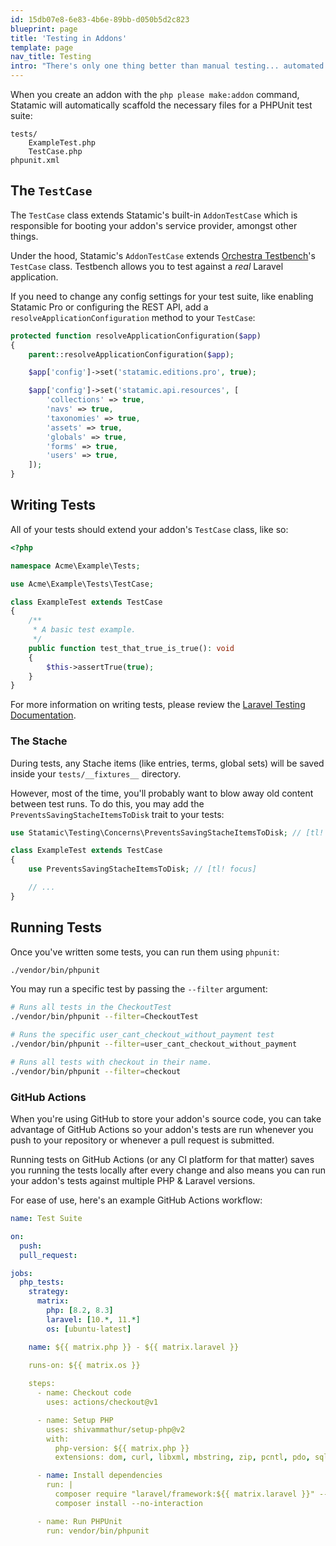 ```yaml
---
id: 15db07e8-6e83-4b6e-89bb-d050b5d2c823
blueprint: page
title: 'Testing in Addons'
template: page
nav_title: Testing
intro: "There's only one thing better than manual testing... automated testing. Addons are scaffolded with PHPUnit test suites out-of-the-box. Learn how to write & run tests."
---
```

When you create an addon with the `php please make:addon` command, Statamic will automatically scaffold the necessary files for a PHPUnit test suite:

``` files theme:serendipity-light
tests/
    ExampleTest.php
    TestCase.php
phpunit.xml
```

## The `TestCase`

The `TestCase` class extends Statamic's built-in `AddonTestCase` which is responsible for booting your addon's service provider, amongst other things. 

Under the hood, Statamic's `AddonTestCase` extends [Orchestra Testbench](https://github.com/orchestral/testbench)'s `TestCase` class. Testbench allows you to test against a *real* Laravel application.

If you need to change any config settings for your test suite, like enabling Statamic Pro or configuring the REST API, add a `resolveApplicationConfiguration` method to your `TestCase`:

```php
protected function resolveApplicationConfiguration($app)
{
    parent::resolveApplicationConfiguration($app);

    $app['config']->set('statamic.editions.pro', true);

    $app['config']->set('statamic.api.resources', [
        'collections' => true,
        'navs' => true,
        'taxonomies' => true,
        'assets' => true,
        'globals' => true,
        'forms' => true,
        'users' => true,
    ]);
}
```


## Writing Tests

All of your tests should extend your addon's `TestCase` class, like so:

```php
<?php

namespace Acme\Example\Tests;

use Acme\Example\Tests\TestCase;

class ExampleTest extends TestCase
{
    /**
     * A basic test example.
     */
    public function test_that_true_is_true(): void
    {
        $this->assertTrue(true);
    }
}
```

For more information on writing tests, please review the [Laravel Testing Documentation](https://laravel.com/docs/12.x/testing).

### The Stache

During tests, any Stache items (like entries, terms, global sets) will be saved inside your `tests/__fixtures__` directory.

However, most of the time, you'll probably want to blow away old content between test runs. To do this, you may add the `PreventsSavingStacheItemsToDisk` trait to your tests:

```php
use Statamic\Testing\Concerns\PreventsSavingStacheItemsToDisk; // [tl! focus]

class ExampleTest extends TestCase
{
	use PreventsSavingStacheItemsToDisk; // [tl! focus]

    // ...
}
```

## Running Tests

Once you've written some tests, you can run them using `phpunit`:

```bash
./vendor/bin/phpunit
```

You may run a specific test by passing the `--filter` argument:

```bash
# Runs all tests in the CheckoutTest
./vendor/bin/phpunit --filter=CheckoutTest

# Runs the specific user_cant_checkout_without_payment test
./vendor/bin/phpunit --filter=user_cant_checkout_without_payment

# Runs all tests with checkout in their name.
./vendor/bin/phpunit --filter=checkout
```

### GitHub Actions

When you're using GitHub to store your addon's source code, you can take advantage of GitHub Actions so your addon's tests are run whenever you push to your repository or whenever a pull request is submitted.

Running tests on GitHub Actions (or any CI platform for that matter) saves you running the tests locally after every change and also means you can run your addon's tests against multiple PHP & Laravel versions.

For ease of use, here's an example GitHub Actions workflow:

```yaml
name: Test Suite

on:
  push:
  pull_request:

jobs:
  php_tests:
    strategy:
      matrix:
        php: [8.2, 8.3]
        laravel: [10.*, 11.*]
        os: [ubuntu-latest]

    name: ${{ matrix.php }} - ${{ matrix.laravel }}
    
    runs-on: ${{ matrix.os }}

    steps:
      - name: Checkout code
        uses: actions/checkout@v1

      - name: Setup PHP
        uses: shivammathur/setup-php@v2
        with:
          php-version: ${{ matrix.php }}
          extensions: dom, curl, libxml, mbstring, zip, pcntl, pdo, sqlite, pdo_sqlite, bcmath, soap, intl, gd, exif, iconv, imagick

      - name: Install dependencies
        run: |
          composer require "laravel/framework:${{ matrix.laravel }}" --no-interaction --no-update
          composer install --no-interaction

      - name: Run PHPUnit
        run: vendor/bin/phpunit
```
